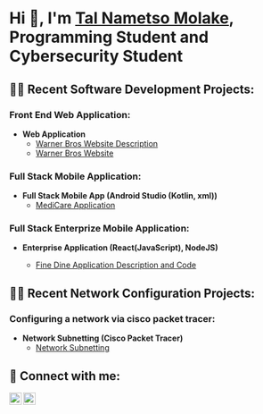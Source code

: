 <h1>Hi 👋, I'm <a href="https://www.linkedin.com/in/tal-molake-501594297/">Tal Nametso Molake</a>, <br/><a>Programming Student and Cybersecurity Student</a>

<h2>👨‍💻 Recent Software Development Projects:</h2>
<h3>Front End Web Application:</h3>

- <b>Web Application</b>
  - [Warner Bros Website Description](https://github.com/talmolake/warner)
  - [Warner Bros Website](https://talmolake.github.io/warner/)
    
<h3>Full Stack Mobile Application:</h3>

- <b>Full Stack Mobile App (Android Studio (Kotlin, xml))</b>
  - [MediCare Application](https://github.com/talmolake/medicare)

<h3>Full Stack Enterprize Mobile Application:</h3>

- <b>Enterprise Application (React(JavaScript), NodeJS)</b>

  - [Fine Dine Application Description and Code](https://github.com/talmolake/finedine)

<h2>👨‍💻 Recent Network Configuration Projects:</h2>
<h3>Configuring a network via cisco packet tracer:</h3>

- <b>Network Subnetting (Cisco Packet Tracer)</b>
  - [Network Subnetting](https://github.com/talmolake/warner)
 

<h2>🤳 Connect with me:</h2>

<a href="mailto:talmolake@gmail.com">
  <img align="left" alt="TalMolake | Gmail" width="22px" src="https://cdn.jsdelivr.net/npm/simple-icons@v3/icons/gmail.svg" />
</a>
<a href="https://www.linkedin.com/in/tal-molake-501594297/">
  <img align="left" alt="TalMolake | LinkedIn" width="22px" src="https://cdn.jsdelivr.net/npm/simple-icons@v3/icons/linkedin.svg" />
</a>

<!--
**talmolake/talmolake** is a ✨ _special_ ✨ repository because its `README.md` (this file) appears on your GitHub profile.

Here are some ideas to get you started:

- 🔭 I’m currently working on ...
- 🌱 I’m currently learning ...
- 👯 I’m looking to collaborate on ...
- 🤔 I’m looking for help with ...
- 💬 Ask me about ...
- 📫 How to reach me: ...
- 😄 Pronouns: ...
- ⚡ Fun fact: ...
-->
